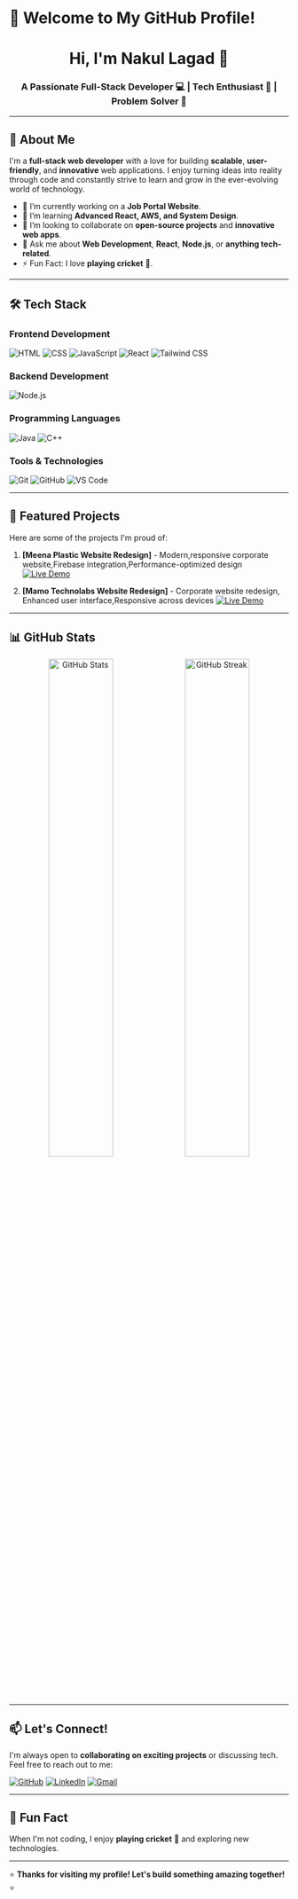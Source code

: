 # 🚀 Welcome to My GitHub Profile!


<h1 align="center">Hi, I'm Nakul Lagad 👋</h1>
<h3 align="center">A Passionate Full-Stack Developer 💻 | Tech Enthusiast 🚀 | Problem Solver 🧠</h3>

---

## 🌟 About Me

I'm a **full-stack web developer** with a love for building **scalable**, **user-friendly**, and **innovative** web applications. I enjoy turning ideas into reality through code and constantly strive to learn and grow in the ever-evolving world of technology.

- 🔭 I’m currently working on a **Job Portal Website**.
- 🌱 I’m learning **Advanced React, AWS, and System Design**.
- 👯 I’m looking to collaborate on **open-source projects** and **innovative web apps**.
- 💬 Ask me about **Web Development**, **React**, **Node.js**, or **anything tech-related**.
- ⚡ Fun Fact: I love **playing cricket** 🏏.

---

## 🛠️ Tech Stack

### **Frontend Development**
![HTML](https://img.shields.io/badge/HTML-E34F26?style=for-the-badge&logo=html5&logoColor=white)
![CSS](https://img.shields.io/badge/CSS-1572B6?style=for-the-badge&logo=css3&logoColor=white)
![JavaScript](https://img.shields.io/badge/JavaScript-F7DF1E?style=for-the-badge&logo=javascript&logoColor=black)
![React](https://img.shields.io/badge/React-61DAFB?style=for-the-badge&logo=react&logoColor=black)
![Tailwind CSS](https://img.shields.io/badge/Tailwind_CSS-06B6D4?style=for-the-badge&logo=tailwind-css&logoColor=white)

### **Backend Development**
![Node.js](https://img.shields.io/badge/Node.js-339933?style=for-the-badge&logo=node.js&logoColor=white)

### **Programming Languages**
![Java](https://img.shields.io/badge/Java-007396?style=for-the-badge&logo=java&logoColor=white)
![C++](https://img.shields.io/badge/C++-00599C?style=for-the-badge&logo=c%2B%2B&logoColor=white)

### **Tools & Technologies**
![Git](https://img.shields.io/badge/Git-F05032?style=for-the-badge&logo=git&logoColor=white)
![GitHub](https://img.shields.io/badge/GitHub-181717?style=for-the-badge&logo=github&logoColor=white)
![VS Code](https://img.shields.io/badge/VS_Code-007ACC?style=for-the-badge&logo=visual-studio-code&logoColor=white)

---

## 🚀 Featured Projects

Here are some of the projects I'm proud of:

1. **[Meena Plastic Website Redesign]** - Modern,responsive corporate website,Firebase integration,Performance-optimized design
   [![Live Demo](https://img.shields.io/badge/Live_Demo-4CAF50?style=for-the-badge&logo=web&logoColor=white)](https://mamo-technolabs-website-redesign.vercel.app/)

2. **[Mamo Technolabs Website Redesign]** - Corporate website redesign,
Enhanced user interface,Responsive across devices
   [![Live Demo](https://img.shields.io/badge/Live_Demo-4CAF50?style=for-the-badge&logo=web&logoColor=white)](https://meena-plastic-website-redesign.vercel.app/)


---

## 📊 GitHub Stats

<div align="center">
  <img src="https://github-readme-stats.vercel.app/api?username=nakullagad&show_icons=true&theme=radical" alt="GitHub Stats" width="48%"/>
  <img src="https://github-readme-streak-stats.herokuapp.com/?user=nakullagad&theme=radical" alt="GitHub Streak" width="48%"/>
</div>

---

## 📫 Let's Connect!

I'm always open to **collaborating on exciting projects** or discussing tech. Feel free to reach out to me:

[![GitHub](https://img.shields.io/badge/GitHub-181717?style=for-the-badge&logo=github&logoColor=white)](https://github.com/Lagadnakul)
[![LinkedIn](https://img.shields.io/badge/LinkedIn-0A66C2?style=for-the-badge&logo=linkedin&logoColor=white)](https://www.linkedin.com/in/nakul-lagad-625017269/)
[![Gmail](https://img.shields.io/badge/Gmail-EA4335?style=for-the-badge&logo=gmail&logoColor=white)](mailto:nakullagad084@gmail.com)

---

## 🌟 Fun Fact

When I'm not coding, I enjoy **playing cricket** 🏏 and exploring new technologies.

---

⭐️ **Thanks for visiting my profile! Let's build something amazing together!** ⭐️
